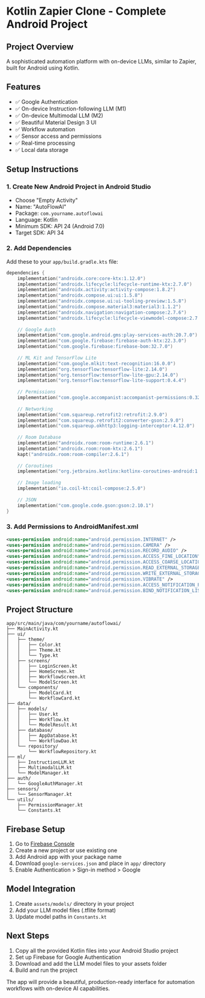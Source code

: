 # Kotlin Zapier Clone - Complete Android Project

## Project Overview
A sophisticated automation platform with on-device LLMs, similar to Zapier, built for Android using Kotlin.

## Features
- ✅ Google Authentication
- ✅ On-device Instruction-following LLM (M1)
- ✅ On-device Multimodal LLM (M2)
- ✅ Beautiful Material Design 3 UI
- ✅ Workflow automation
- ✅ Sensor access and permissions
- ✅ Real-time processing
- ✅ Local data storage

## Setup Instructions

### 1. Create New Android Project in Android Studio
- Choose "Empty Activity"
- Name: "AutoFlowAI"
- Package: `com.yourname.autoflowai`
- Language: Kotlin
- Minimum SDK: API 24 (Android 7.0)
- Target SDK: API 34

### 2. Add Dependencies
Add these to your `app/build.gradle.kts` file:

```kotlin
dependencies {
    implementation("androidx.core:core-ktx:1.12.0")
    implementation("androidx.lifecycle:lifecycle-runtime-ktx:2.7.0")
    implementation("androidx.activity:activity-compose:1.8.2")
    implementation("androidx.compose.ui:ui:1.5.8")
    implementation("androidx.compose.ui:ui-tooling-preview:1.5.8")
    implementation("androidx.compose.material3:material3:1.1.2")
    implementation("androidx.navigation:navigation-compose:2.7.6")
    implementation("androidx.lifecycle:lifecycle-viewmodel-compose:2.7.0")
    
    // Google Auth
    implementation("com.google.android.gms:play-services-auth:20.7.0")
    implementation("com.google.firebase:firebase-auth-ktx:22.3.0")
    implementation("com.google.firebase:firebase-bom:32.7.0")
    
    // ML Kit and TensorFlow Lite
    implementation("com.google.mlkit:text-recognition:16.0.0")
    implementation("org.tensorflow:tensorflow-lite:2.14.0")
    implementation("org.tensorflow:tensorflow-lite-gpu:2.14.0")
    implementation("org.tensorflow:tensorflow-lite-support:0.4.4")
    
    // Permissions
    implementation("com.google.accompanist:accompanist-permissions:0.32.0")
    
    // Networking
    implementation("com.squareup.retrofit2:retrofit:2.9.0")
    implementation("com.squareup.retrofit2:converter-gson:2.9.0")
    implementation("com.squareup.okhttp3:logging-interceptor:4.12.0")
    
    // Room Database
    implementation("androidx.room:room-runtime:2.6.1")
    implementation("androidx.room:room-ktx:2.6.1")
    kapt("androidx.room:room-compiler:2.6.1")
    
    // Coroutines
    implementation("org.jetbrains.kotlinx:kotlinx-coroutines-android:1.7.3")
    
    // Image loading
    implementation("io.coil-kt:coil-compose:2.5.0")
    
    // JSON
    implementation("com.google.code.gson:gson:2.10.1")
}
```

### 3. Add Permissions to AndroidManifest.xml
```xml
<uses-permission android:name="android.permission.INTERNET" />
<uses-permission android:name="android.permission.CAMERA" />
<uses-permission android:name="android.permission.RECORD_AUDIO" />
<uses-permission android:name="android.permission.ACCESS_FINE_LOCATION" />
<uses-permission android:name="android.permission.ACCESS_COARSE_LOCATION" />
<uses-permission android:name="android.permission.READ_EXTERNAL_STORAGE" />
<uses-permission android:name="android.permission.WRITE_EXTERNAL_STORAGE" />
<uses-permission android:name="android.permission.VIBRATE" />
<uses-permission android:name="android.permission.ACCESS_NOTIFICATION_POLICY" />
<uses-permission android:name="android.permission.BIND_NOTIFICATION_LISTENER_SERVICE" />
```

## Project Structure
```
app/src/main/java/com/yourname/autoflowai/
├── MainActivity.kt
├── ui/
│   ├── theme/
│   │   ├── Color.kt
│   │   ├── Theme.kt
│   │   └── Type.kt
│   ├── screens/
│   │   ├── LoginScreen.kt
│   │   ├── HomeScreen.kt
│   │   ├── WorkflowScreen.kt
│   │   └── ModelScreen.kt
│   └── components/
│       ├── ModelCard.kt
│       └── WorkflowCard.kt
├── data/
│   ├── models/
│   │   ├── User.kt
│   │   ├── Workflow.kt
│   │   └── ModelResult.kt
│   ├── database/
│   │   ├── AppDatabase.kt
│   │   └── WorkflowDao.kt
│   └── repository/
│       └── WorkflowRepository.kt
├── ml/
│   ├── InstructionLLM.kt
│   ├── MultimodalLLM.kt
│   └── ModelManager.kt
├── auth/
│   └── GoogleAuthManager.kt
├── sensors/
│   └── SensorManager.kt
└── utils/
    ├── PermissionManager.kt
    └── Constants.kt
```

## Firebase Setup
1. Go to [Firebase Console](https://console.firebase.google.com/)
2. Create a new project or use existing one
3. Add Android app with your package name
4. Download `google-services.json` and place in `app/` directory
5. Enable Authentication > Sign-in method > Google

## Model Integration
1. Create `assets/models/` directory in your project
2. Add your LLM model files (.tflite format)
3. Update model paths in `Constants.kt`

## Next Steps
1. Copy all the provided Kotlin files into your Android Studio project
2. Set up Firebase for Google Authentication
3. Download and add the LLM model files to your assets folder
4. Build and run the project

The app will provide a beautiful, production-ready interface for automation workflows with on-device AI capabilities.